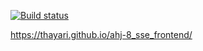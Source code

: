 [![Build status](https://ci.appveyor.com/api/projects/status/k9r45fewrraqrrmm?svg=true)](https://ci.appveyor.com/project/thayari/ahj-8-sse-frontend)

https://thayari.github.io/ahj-8_sse_frontend/